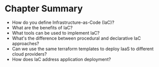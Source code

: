 # Chapter Summary

* How do you define Infrastructure-as-Code \(IaC\)?
* What are the benefits of IaC?
* What tools can be used to implement IaC?
* What's the difference between procedural and declarative IaC approaches?
* Can we use the same terraform templates to deploy IaaS to different cloud providers?
* How does IaC address application deployment? 




